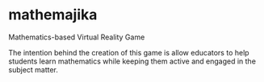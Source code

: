 # mathemajika
Mathematics-based Virtual Reality Game 

The intention behind the creation of this game is allow educators to help students learn mathematics while
keeping them active and engaged in the subject matter.
